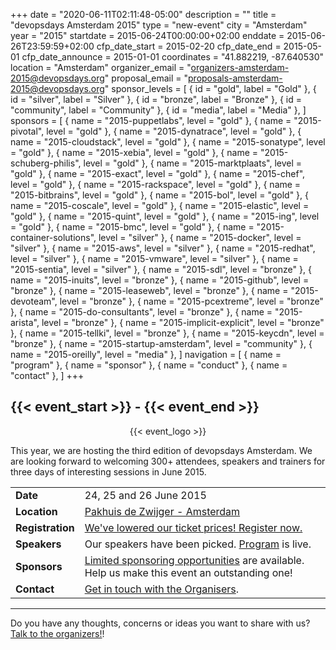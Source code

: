 +++
date = "2020-06-11T02:11:48-05:00"
description = ""
title = "devopsdays Amsterdam 2015"
type = "new-event"
city = "Amsterdam"
year = "2015"
startdate = 2015-06-24T00:00:00+02:00
enddate = 2015-06-26T23:59:59+02:00
cfp_date_start = 2015-02-20
cfp_date_end = 2015-05-01
cfp_date_announce = 2015-01-01
coordinates = "41.882219, -87.640530"
location = "Amsterdam"
organizer_email = "organizers-amsterdam-2015@devopsdays.org"
proposal_email = "proposals-amsterdam-2015@devopsdays.org"
sponsor_levels = [
    { id = "gold", label = "Gold" },
    { id = "silver", label = "Silver" },
    { id = "bronze", label = "Bronze" },
    { id = "community", label = "Community" },
    { id = "media", label = "Media" },
]
sponsors = [
    { name = "2015-puppetlabs", level = "gold" },
    { name = "2015-pivotal", level = "gold" },
    { name = "2015-dynatrace", level = "gold" },
    { name = "2015-cloudstack", level = "gold" },
    { name = "2015-sonatype", level = "gold" },
    { name = "2015-xebia", level = "gold" },
    { name = "2015-schuberg-philis", level = "gold" },
    { name = "2015-marktplaats", level = "gold" },
    { name = "2015-exact", level = "gold" },
    { name = "2015-chef", level = "gold" },
    { name = "2015-rackspace", level = "gold" },
    { name = "2015-bitbrains", level = "gold" },
    { name = "2015-bol", level = "gold" },
    { name = "2015-coscale", level = "gold" },
    { name = "2015-elastic", level = "gold" },
    { name = "2015-quint", level = "gold" },
    { name = "2015-ing", level = "gold" },
    { name = "2015-bmc", level = "gold" },
    { name = "2015-container-solutions", level = "silver" },
    { name = "2015-docker", level = "silver" },
    { name = "2015-aws", level = "silver" },
    { name = "2015-redhat", level = "silver" },
    { name = "2015-vmware", level = "silver" },
    { name = "2015-sentia", level = "silver" },
    { name = "2015-sdl", level = "bronze" },
    { name = "2015-inuits", level = "bronze" },
    { name = "2015-github", level = "bronze" },
    { name = "2015-leaseweb", level = "bronze" },
    { name = "2015-devoteam", level = "bronze" },
    { name = "2015-pcextreme", level = "bronze" },
    { name = "2015-do-consultants", level = "bronze" },
    { name = "2015-arista", level = "bronze" },
    { name = "2015-implicit-explicit", level = "bronze" },
    { name = "2015-tellki", level = "bronze" },
    { name = "2015-keycdn", level = "bronze" },
    { name = "2015-startup-amsterdam", level = "community" },
    { name = "2015-oreilly", level = "media" },
]
navigation = [
    { name = "program" },
    { name = "sponsor" },
    { name = "conduct" },
    { name = "contact" },
]
+++
<h2>{{< event_start >}} - {{< event_end >}}</h2>

<div style="text-align:center;">
  {{< event_logo >}}
</div>

This year, we are hosting the third edition of devopsdays Amsterdam. We are looking forward to welcoming 300+ attendees, speakers and trainers for three days of interesting sessions in June 2015.
<br>

<table>
  <tr>
    <td><strong>Date</strong></td>
    <td>24, 25 and 26 June 2015</td>
  </tr>

  <tr>
    <td><strong>Location</strong></td>
    <td><a href="http://devopsdays.org/events/2015/amsterdam/location/" target="_blank">Pakhuis de Zwijger - Amsterdam</a></td>
  </tr>

  <tr>
    <td><strong>Registration</strong></td>
    <td><a href="http://devopsdays.org/events/2015/amsterdam/registration/" target="_blank">We've lowered our ticket prices! Register now.</a></td>
  </tr>

  <tr>
    <td><strong>Speakers</strong></td>
    <td>Our speakers have been picked. <a href="program/">Program</a> is live.</td>
  </tr>

  <tr>
    <td><strong>Sponsors</strong></td>
    <td><a href="sponsor/">Limited sponsoring opportunities</a> are available. Help us make this event an outstanding one!</td>
  </tr>

  <tr>
    <td><strong>Contact</strong></td>
    <td><a href="contact/">Get in touch with the Organisers</a>.</td>
  </tr>
</table>

-----

Do you have any thoughts, concerns or ideas you want to share with us? <a href="mailto:organizers-amsterdam-2015@devopsdays.org">Talk to the organizers!</a>!
